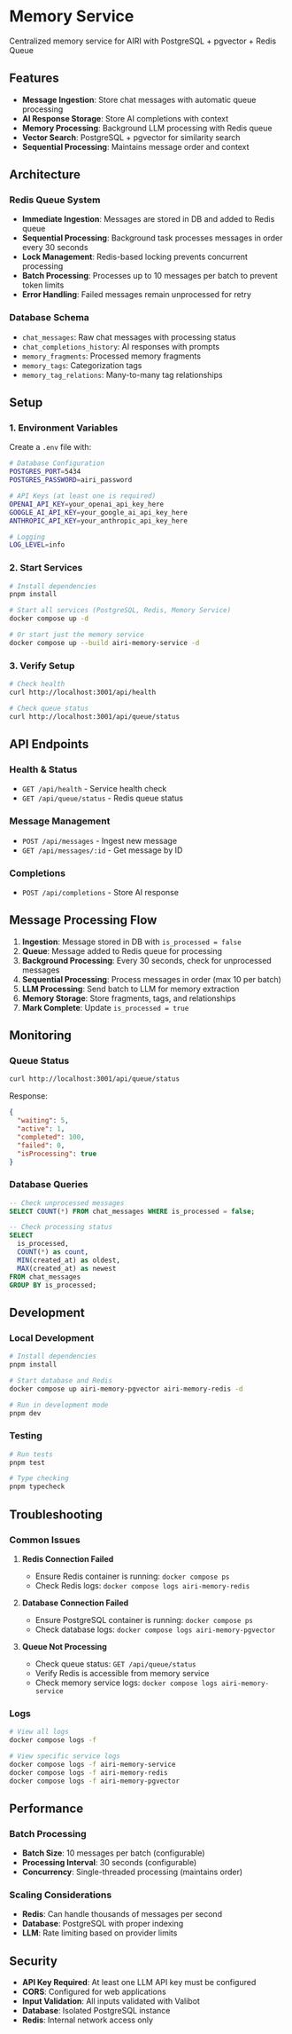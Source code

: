 # Memory Service

Centralized memory service for AIRI with PostgreSQL + pgvector + Redis Queue

## Features

- **Message Ingestion**: Store chat messages with automatic queue processing
- **AI Response Storage**: Store AI completions with context
- **Memory Processing**: Background LLM processing with Redis queue
- **Vector Search**: PostgreSQL + pgvector for similarity search
- **Sequential Processing**: Maintains message order and context

## Architecture

### Redis Queue System
- **Immediate Ingestion**: Messages are stored in DB and added to Redis queue
- **Sequential Processing**: Background task processes messages in order every 30 seconds
- **Lock Management**: Redis-based locking prevents concurrent processing
- **Batch Processing**: Processes up to 10 messages per batch to prevent token limits
- **Error Handling**: Failed messages remain unprocessed for retry

### Database Schema
- `chat_messages`: Raw chat messages with processing status
- `chat_completions_history`: AI responses with prompts
- `memory_fragments`: Processed memory fragments
- `memory_tags`: Categorization tags
- `memory_tag_relations`: Many-to-many tag relationships

## Setup

### 1. Environment Variables
Create a `.env` file with:

```bash
# Database Configuration
POSTGRES_PORT=5434
POSTGRES_PASSWORD=airi_password

# API Keys (at least one is required)
OPENAI_API_KEY=your_openai_api_key_here
GOOGLE_AI_API_KEY=your_google_ai_api_key_here
ANTHROPIC_API_KEY=your_anthropic_api_key_here

# Logging
LOG_LEVEL=info
```

### 2. Start Services
```bash
# Install dependencies
pnpm install

# Start all services (PostgreSQL, Redis, Memory Service)
docker compose up -d

# Or start just the memory service
docker compose up --build airi-memory-service -d
```

### 3. Verify Setup
```bash
# Check health
curl http://localhost:3001/api/health

# Check queue status
curl http://localhost:3001/api/queue/status
```

## API Endpoints

### Health & Status
- `GET /api/health` - Service health check
- `GET /api/queue/status` - Redis queue status

### Message Management
- `POST /api/messages` - Ingest new message
- `GET /api/messages/:id` - Get message by ID

### Completions
- `POST /api/completions` - Store AI response

## Message Processing Flow

1. **Ingestion**: Message stored in DB with `is_processed = false`
2. **Queue**: Message added to Redis queue for processing
3. **Background Processing**: Every 30 seconds, check for unprocessed messages
4. **Sequential Processing**: Process messages in order (max 10 per batch)
5. **LLM Processing**: Send batch to LLM for memory extraction
6. **Memory Storage**: Store fragments, tags, and relationships
7. **Mark Complete**: Update `is_processed = true`

## Monitoring

### Queue Status
```bash
curl http://localhost:3001/api/queue/status
```

Response:
```json
{
  "waiting": 5,
  "active": 1,
  "completed": 100,
  "failed": 0,
  "isProcessing": true
}
```

### Database Queries
```sql
-- Check unprocessed messages
SELECT COUNT(*) FROM chat_messages WHERE is_processed = false;

-- Check processing status
SELECT
  is_processed,
  COUNT(*) as count,
  MIN(created_at) as oldest,
  MAX(created_at) as newest
FROM chat_messages
GROUP BY is_processed;
```

## Development

### Local Development
```bash
# Install dependencies
pnpm install

# Start database and Redis
docker compose up airi-memory-pgvector airi-memory-redis -d

# Run in development mode
pnpm dev
```

### Testing
```bash
# Run tests
pnpm test

# Type checking
pnpm typecheck
```

## Troubleshooting

### Common Issues

1. **Redis Connection Failed**
   - Ensure Redis container is running: `docker compose ps`
   - Check Redis logs: `docker compose logs airi-memory-redis`

2. **Database Connection Failed**
   - Ensure PostgreSQL container is running: `docker compose ps`
   - Check database logs: `docker compose logs airi-memory-pgvector`

3. **Queue Not Processing**
   - Check queue status: `GET /api/queue/status`
   - Verify Redis is accessible from memory service
   - Check memory service logs: `docker compose logs airi-memory-service`

### Logs
```bash
# View all logs
docker compose logs -f

# View specific service logs
docker compose logs -f airi-memory-service
docker compose logs -f airi-memory-redis
docker compose logs -f airi-memory-pgvector
```

## Performance

### Batch Processing
- **Batch Size**: 10 messages per batch (configurable)
- **Processing Interval**: 30 seconds (configurable)
- **Concurrency**: Single-threaded processing (maintains order)

### Scaling Considerations
- **Redis**: Can handle thousands of messages per second
- **Database**: PostgreSQL with proper indexing
- **LLM**: Rate limiting based on provider limits

## Security

- **API Key Required**: At least one LLM API key must be configured
- **CORS**: Configured for web applications
- **Input Validation**: All inputs validated with Valibot
- **Database**: Isolated PostgreSQL instance
- **Redis**: Internal network access only
